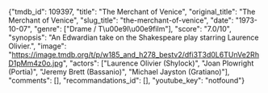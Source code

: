 {"tmdb_id": 109397, "title": "The Merchant of Venice", "original_title": "The Merchant of Venice", "slug_title": "the-merchant-of-venice", "date": "1973-10-07", "genre": ["Drame / T\u00e9l\u00e9film"], "score": "7.0/10", "synopsis": "An Edwardian take on the Shakespeare play starring Laurence Olivier.", "image": "https://image.tmdb.org/t/p/w185_and_h278_bestv2/dfi3T3d0L6TUnVe2RhD1pMm4z0o.jpg", "actors": ["Laurence Olivier (Shylock)", "Joan Plowright (Portia)", "Jeremy Brett (Bassanio)", "Michael Jayston (Gratiano)"], "comments": [], "recommandations_id": [], "youtube_key": "notfound"}